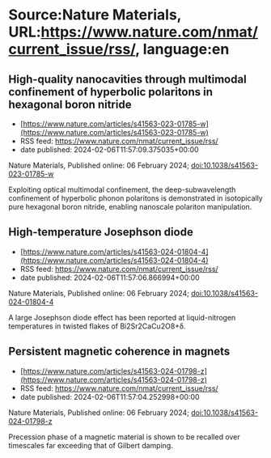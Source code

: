 # Source:Nature Materials, URL:https://www.nature.com/nmat/current_issue/rss/, language:en

## High-quality nanocavities through multimodal confinement of hyperbolic polaritons in hexagonal boron nitride
 - [https://www.nature.com/articles/s41563-023-01785-w](https://www.nature.com/articles/s41563-023-01785-w)
 - RSS feed: https://www.nature.com/nmat/current_issue/rss/
 - date published: 2024-02-06T11:57:09.375035+00:00

<p>Nature Materials, Published online: 06 February 2024; <a href="https://www.nature.com/articles/s41563-023-01785-w">doi:10.1038/s41563-023-01785-w</a></p>Exploiting optical multimodal confinement, the deep-subwavelength confinement of hyperbolic phonon polaritons is demonstrated in isotopically pure hexagonal boron nitride, enabling nanoscale polariton manipulation.

## High-temperature Josephson diode
 - [https://www.nature.com/articles/s41563-024-01804-4](https://www.nature.com/articles/s41563-024-01804-4)
 - RSS feed: https://www.nature.com/nmat/current_issue/rss/
 - date published: 2024-02-06T11:57:06.866994+00:00

<p>Nature Materials, Published online: 06 February 2024; <a href="https://www.nature.com/articles/s41563-024-01804-4">doi:10.1038/s41563-024-01804-4</a></p>A large Josephson diode effect has been reported at liquid-nitrogen temperatures in twisted flakes of Bi2Sr2CaCu2O8+δ.

## Persistent magnetic coherence in magnets
 - [https://www.nature.com/articles/s41563-024-01798-z](https://www.nature.com/articles/s41563-024-01798-z)
 - RSS feed: https://www.nature.com/nmat/current_issue/rss/
 - date published: 2024-02-06T11:57:04.252998+00:00

<p>Nature Materials, Published online: 06 February 2024; <a href="https://www.nature.com/articles/s41563-024-01798-z">doi:10.1038/s41563-024-01798-z</a></p>Precession phase of a magnetic material is shown to be recalled over timescales far exceeding that of Gilbert damping.

